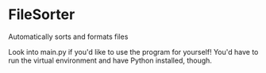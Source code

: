 # FileSorter
 Automatically sorts and formats files

 Look into main.py if you'd like to use the program for yourself!
 You'd have to run the virtual environment and have Python installed, though.
